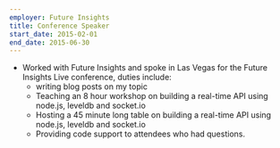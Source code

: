 ```yaml
---
employer: Future Insights
title: Conference Speaker
start_date: 2015-02-01
end_date: 2015-06-30
---
```


- Worked with Future Insights and spoke in Las Vegas for the Future Insights Live conference, duties include:
  - writing blog posts on my topic
  - Teaching an 8 hour workshop on building a real-time API using node.js, leveldb and socket.io
  - Hosting a 45 minute long table on building a real-time API using node.js, leveldb and socket.io
  - Providing code support to attendees who had questions.
